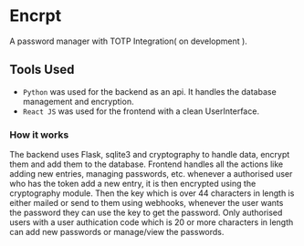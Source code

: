 # Encrpt
A password manager with TOTP Integration( on development ).

## Tools Used
 - `Python` was used for the backend as an api. It handles the database management and encryption.
 - `React JS` was used for the frontend with a clean UserInterface.
 
 ### How it works
 The backend uses Flask, sqlite3 and cryptography to handle data, encrypt them and add them to the database. 
 Frontend handles all the actions like adding new entries, managing passwords, etc.
 whenever a authorised user who has the token add a new entry, it is then encrypted using the cryptography module.
 Then the key which is over 44 characters in length is either mailed or send to them using webhooks, whenever the user wants the password 
 they can use the key to get the password. Only authorised users with a user authication code which is 20 or more characters in length 
 can add new passwords or manage/view the passwords.
